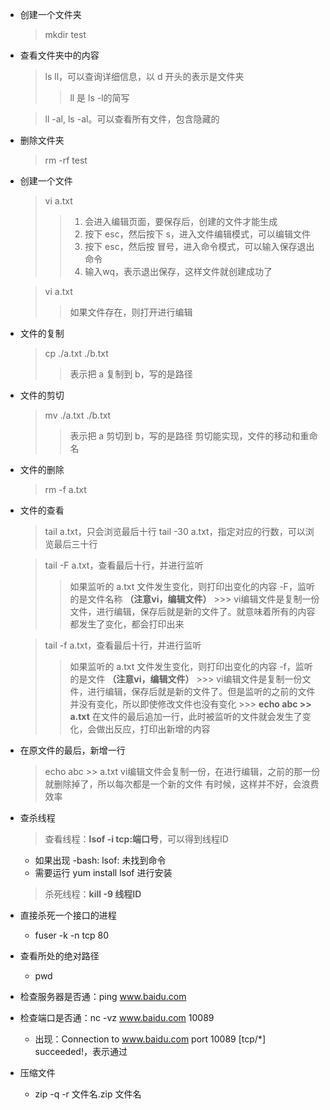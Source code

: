 
- 创建一个文件夹
  > mkdir test
- 查看文件夹中的内容
  > ls
  > ll，可以查询详细信息，以 d 开头的表示是文件夹
    >> ll 是 ls -l的简写

  > ll -al, ls -al。可以查看所有文件，包含隐藏的
- 删除文件夹
  > rm -rf test

- 创建一个文件
  > vi a.txt
    >> 1. 会进入编辑页面，要保存后，创建的文件才能生成
    >> 2. 按下 esc，然后按下 s，进入文件编辑模式，可以编辑文件
    >> 3. 按下 esc，然后按 冒号，进入命令模式，可以输入保存退出命令
    >> 4. 输入wq，表示退出保存，这样文件就创建成功了
  
  > vi a.txt
    >> 如果文件存在，则打开进行编辑
- 文件的复制
  > cp ./a.txt ./b.txt
    >> 表示把 a 复制到 b，写的是路径
- 文件的剪切
  > mv ./a.txt ./b.txt
    >> 表示把 a 剪切到 b，写的是路径
    >> 剪切能实现，文件的移动和重命名
- 文件的删除
  > rm -f a.txt
- 文件的查看
  > tail a.txt，只会浏览最后十行
  > tail -30 a.txt，指定对应的行数，可以浏览最后三十行

  > tail -F a.txt，查看最后十行，并进行监听
    >> 如果监听的 a.txt 文件发生变化，则打印出变化的内容
    >> -F，监听的是文件名称 **（注意vi，编辑文件）**
      >>> vi编辑文件是复制一份文件，进行编辑，保存后就是新的文件了。就意味着所有的内容都发生了变化，都会打印出来

  > tail -f a.txt，查看最后十行，并进行监听
    >> 如果监听的 a.txt 文件发生变化，则打印出变化的内容
    >> -f，监听的是文件 **（注意vi，编辑文件）**
      >>> vi编辑文件是复制一份文件，进行编辑，保存后就是新的文件了。但是监听的之前的文件并没有变化，所以即使修改文件也没有变化
      >>> **echo abc >> a.txt** 在文件的最后追加一行，此时被监听的文件就会发生了变化，会做出反应，打印出新增的内容

- 在原文件的最后，新增一行 
  > echo abc >> a.txt
  > vi编辑文件会复制一份，在进行编辑，之前的那一份就删除掉了，所以每次都是一个新的文件
  > 有时候，这样并不好，会浪费效率

    




- 查杀线程
  > 查看线程：**lsof -i tcp:端口号**，可以得到线程ID
    - 如果出现 -bash: lsof: 未找到命令
    - 需要运行 yum install lsof 进行安装
  > 杀死线程：**kill -9 线程ID**

- 直接杀死一个接口的进程
  - fuser -k -n tcp 80

- 查看所处的绝对路径
  - pwd


- 检查服务器是否通：ping www.baidu.com
- 检查端口是否通：nc -vz www.baidu.com 10089
  - 出现：Connection to www.baidu.com port 10089 [tcp/*] succeeded!，表示通过


- 压缩文件
  - zip -q -r 文件名.zip  文件名


